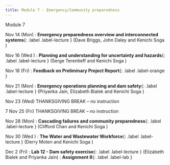 ```yaml
---
title: Module 7 - Emergency/Community preparedness
---
```

Module 7 

Nov 14 (Mon) 
: **Emergency preparedness overview and interconnected systems**{: .label .label-lecture } []() 
(Dave Briggs, John Daley and Kenichi Soga )

Nov 16 (Wed ) 
: **Planning and understanding for uncertainty and hazards**{: .label .label-lecture } 
(Serge Terentieff and Kenichi Soga )

Nov 18 (Fri) 
: **Feedback on Preliminary Project Report**{: .label .label-orange } []()

Nov 21 (Mon) 
: **Emergency operations planning and dam safety**{: .label .label-lecture } []() 
(Priyanka Jain, Elizabeth Bialek and Kenichi Soga )

Nov 23 (Wed) THANKSGIVING BREAK – no instruction 

7 Nov 25 (Fri) THANKSGIVING BREAK – no instruction

Nov 28 (Mon) 
: **Cascading failures and community preparedness**{: .label .label-lecture } []() 
(Clifford Chan and Kenichi Soga )

Nov 30 (Wed ) 
: **The Water and Wastewater Workforce**{: .label .label-lecture } []() 
(Derry Moten and Kenichi Soga )

Dec 2 (Fri)
: **Lab 12 - Dam safety exercise**{: .label .label-lecture } []()
(Elizabeth Bialek and Priyanka Jain)
: **Assignment 8**{: .label .label-lab }